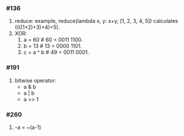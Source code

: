 ### #136
1. reduce: example, reduce(lambda x, y: x+y, [1, 2, 3, 4, 5]) calculates ((((1+2)+3)+4)+5). 
2. XOR: 
   1. a = 60            # 60 = 0011 1100.
   2. b = 13            # 13 = 0000 1101.
   3. c = a ^ b         # 49 = 0011 0001.

### #191
1. bitwise operator:
   * a & b
   * a | b
   * a >> 1 

### #260
1. -a = ~(a-1)
